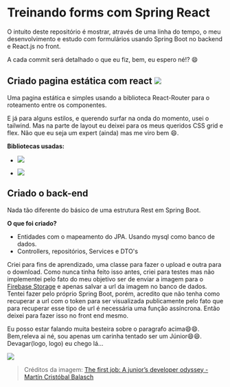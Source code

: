
  

# Treinando forms com Spring React

  
  

O intuito deste repositório é mostrar, através de uma linha do tempo, o meu desenvolvimento e estudo com formulários usando Spring Boot no backend e React.js no front.

  

A cada commit será detalhado o que eu fiz, bem, eu espero né!? :smile:

  

## Criado pagina estática com react [![](https://img.shields.io/badge/-Pg--Estática-green)](https://github.com/LuanChagas/treinando_forms_spring_react/commit/1ba72efb5fbff09bb92c8d206afe6523da7e277b)

  

Uma pagina estática e simples usando a biblioteca React-Router para o roteamento entre os componentes.

E já para alguns estilos, e querendo surfar na onda do momento, usei o tailwind. Mas na parte de layout eu deixei para os meus queridos CSS grid e flex. Não que eu seja um expert (ainda) mas me viro bem :smile:.

  

**Bibliotecas usadas:**

  

-  [![](https://img.shields.io/badge/-react--router-9cf)](https://github.com/remix-run/react-router)

-  [![](https://img.shields.io/badge/-tailwind-9cf)](https://github.com/tailwindlabs/tailwindcss)
## Criado o back-end 

Nada tão diferente do básico de uma estrutura Rest em Spring Boot. 

**O que foi criado?**
- Entidades com o mapeamento do JPA. Usando mysql como banco de dados.
- Controllers, repositórios, Services e DTO's

Criei para fins de aprendizado, uma classe para fazer o upload e outra para o download. Como nunca tinha feito isso antes, criei para testes mas não implementei pelo fato do meu objetivo ser de enviar a imagem para o [Firebase Storage](https://firebase.google.com/) e apenas salvar a url da imagem no banco de dados. 
Tentei fazer pelo próprio Spring Boot, porém, acredito que não tenha como recuperar a url  com o token para ser visualizada publicamente pelo fato que para recuperar esse tipo de url é necessária uma função assíncrona. Então deixei para fazer isso no front end mesmo.

Eu posso estar falando muita besteira sobre o paragrafo acima:smile::smile:. Bem,releva ai né, sou apenas um carinha tentado ser um Júnior:smile::smile:. Devagar(logo, logo) eu chego lá...

![ ](https://miro.medium.com/max/910/1*Qh8YL-0nZQUaHiW-xtUqqg.jpeg)
> Créditos da imagem: [The first job: A junior’s developer odyssey - Martín Cristóbal Balasch](https://medium.com/@martncristbalbalasch/the-first-job-a-juniors-developer-odyssey-bf6c34796179)
